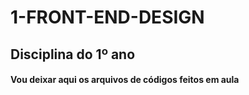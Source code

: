 # 1-FRONT-END-DESIGN

## Disciplina do 1º ano
#### Vou deixar aqui os arquivos de códigos feitos em aula
